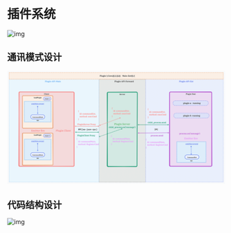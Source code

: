 # 插件系统

![img](./images/plugin-system-design.svg)

## 通讯模式设计

![img](./images/plugin-core-communication.png)

## 代码结构设计

![img](./images/plugin-system-flow.svg)
